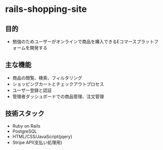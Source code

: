 # rails-shopping-site

## 目的
- 勉強のためユーザーがオンラインで商品を購入できるEコマースプラットフォームを開発する

## 主な機能
- 商品の閲覧、検索、フィルタリング
- ショッピングカートとチェックアウトプロセス
- ユーザー登録と認証
- 管理者ダッシュボードでの商品管理、注文管理

## 技術スタック
  - Ruby on Rails
  - PostgreSQL
  - HTML/CSS/JavaScript(jqery)
  - Stripe API(支払い処理用)
